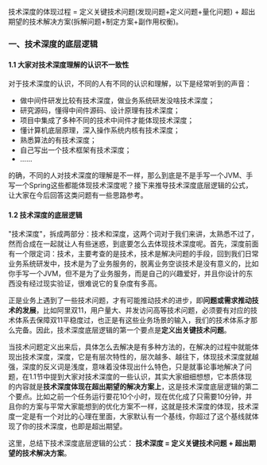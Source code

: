 技术深度的体现过程 = 定义关键技术问题(发现问题+定义问题+量化问题) + 超出期望的技术解决方案(拆解问题+制定方案+副作用权衡)。

### 一、技术深度的底层逻辑

#### 1.1 大家对技术深度理解的认识不一致性

对于技术深度的认识，不同的人有不同的认识和理解，以下是经常听到的声音：

- 做中间件研发比较有技术深度，做业务系统研发没啥技术深度；
- 研究源码，懂得中间件源码、设计原理有技术深度；
- 项目中集成了多种不同的技术中间件才能体现技术深度；
- 懂计算机底层原理，深入操作系统内核有技术深度；
- 熟悉算法的有技术深度；
- 自己写出一个技术框架有技术深度；
- ......

的确，不同的人对技术深度的理解是不一样，那么到底是不是手写一个JVM、手写一个Spring这些都能体现技术深度呢？接下来推导技术深度底层逻辑的公式，让大家在今后回答这类问题有一些思路参考。

#### 1.2 技术深度的底层逻辑

"技术深度"，拆成两部分：技术和深度，这两个词对于我们来讲，太熟悉不过了，然而合成在一起就让人有些迷惑，到底要怎么去体现技术深度呢。首先，深度前面有一个限定词：技术，主要考查的是技术，技术是解决问题的手段，回到我们日常业务系统研发中，技术是为了业务服务的，脱离业务空谈技术是没有意义的，比如你手写一个JVM，但不是为了业务服务，而是自己的兴趣爱好，并且你设计的东西没有经过现实验证，很难说它的复杂度有多高。

正是业务上遇到了一些技术问题，才有可能推动技术的进步，即**问题或需求推动技术的发展**，比如阿里双11，用户量大、并发访问高等技术问题，必须要有对应的技术体系去保障双11平稳度过，也正是有这些业务场景的输入，我们的技术体系才那么完备。因此，技术深度底层逻辑的第一个要点是**定义出关键技术问题**。

当技术问题定义出来后，具体怎么去解决是有多种方法的，在解决的过程中就能体现出技术深度，深度，它是有层次特性的，层次越多、越往下，体现技术深度就越强，深度的反义词是浅度，意味着没体现出什么特色，只是就事论事地解决了问题，在1.1节中提到大家对技术深度的一些认识，其实大家细细想想，它本质体现的内容就是**技术深度体现在超出期望的解决方案上**，这是技术深度底层逻辑的第二个要点。比如之前一个任务运行要花10个小时，现在优化成了只需要10分钟，并且你的方案与平常大家能想到的优化方案不一样，这就是技术深度的体现，技术深度一定是有一个对比的心理在里面，大家默认有一个基线，你超过了这个基线就体现了你的技术深度，也即是超出期望。

这里，总结下技术深度底层逻辑的公式： **技术深度 = 定义关键技术问题 + 超出期望的技术解决方案**。